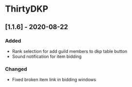 # ThirtyDKP

## [1.1.6] - 2020-08-22

### Added

- Rank selection for add guild members to dkp table button
- Sound notification for item bidding


### Changed

- Fixed broken item link in bidding windows